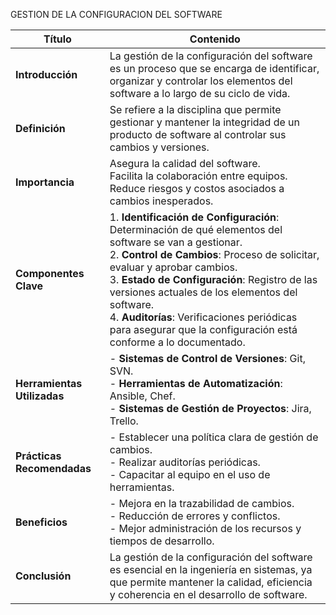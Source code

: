 
GESTION DE LA CONFIGURACION DEL SOFTWARE

| **Título**                  | **Contenido**                                                                                                                                                                                                                                                                                                                                                                                                        |
| --------------------------- | -------------------------------------------------------------------------------------------------------------------------------------------------------------------------------------------------------------------------------------------------------------------------------------------------------------------------------------------------------------------------------------------------------------------- |
| **Introducción**            | La gestión de la configuración del software es un proceso que se encarga de identificar, organizar y controlar los elementos del software a lo largo de su ciclo de vida.                                                                                                                                                                                                                                            |
| **Definición**              | Se refiere a la disciplina que permite gestionar y mantener la integridad de un producto de software al controlar sus cambios y versiones.                                                                                                                                                                                                                                                                           |
| **Importancia**             | Asegura la calidad del software. <br>Facilita la colaboración entre equipos. <br>Reduce riesgos y costos asociados a cambios inesperados.                                                                                                                                                                                                                                                                            |
| **Componentes Clave**       | 1. **Identificación de Configuración**: Determinación de qué elementos del software se van a gestionar. <br> 2. **Control de Cambios**: Proceso de solicitar, evaluar y aprobar cambios. <br> 3. **Estado de Configuración**: Registro de las versiones actuales de los elementos del software. <br> 4. **Auditorías**: Verificaciones periódicas para asegurar que la configuración está conforme a lo documentado. |
| **Herramientas Utilizadas** | - **Sistemas de Control de Versiones**: Git, SVN. <br> - **Herramientas de Automatización**: Ansible, Chef. <br> - **Sistemas de Gestión de Proyectos**: Jira, Trello.                                                                                                                                                                                                                                               |
| **Prácticas Recomendadas**  | - Establecer una política clara de gestión de cambios. <br> - Realizar auditorías periódicas. <br> - Capacitar al equipo en el uso de herramientas.                                                                                                                                                                                                                                                                  |
| **Beneficios**              | - Mejora en la trazabilidad de cambios. <br> - Reducción de errores y conflictos. <br> - Mejor administración de los recursos y tiempos de desarrollo.                                                                                                                                                                                                                                                               |
| **Conclusión**              | La gestión de la configuración del software es esencial en la ingeniería en sistemas, ya que permite mantener la calidad, eficiencia y coherencia en el desarrollo de software.                                                                                                                                                                                                                                      |
